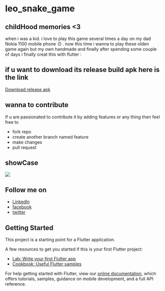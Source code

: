 # leo_snake_game

## childHood memories <3
 when i was a kid. i love to play this game several times a day on my dad Nokia 1100 mobile phone :D . now this time i wanna to play these olden game again but my own handmade and finally after spending some couple of days i finally creat this with flutter :
 ## if u want to download its release build apk here is the link
 [Download release apk](https://drive.google.com/open?id=15MlqgP5gl2zSMmRX0NEUGLR_LO4Ia_YW)
 ## wanna to contribute
 If u are passionated to contribute it by adding features or any thing then feel free to 
  - fork repo 
  - create another branch named feature
  - make changes
  - pull request 
 ## showCase
 ![](Assets/leoGame.gif)

 ## Follow me on 
  - [LinkedIn](https://www.linkedin.com/in/leo-uzair-78462b191/)
  - [facebook](https://web.facebook.com/uzairleo.336)
  - [twitter](https://twitter.com/uzairleo2)


## Getting Started

This project is a starting point for a Flutter application.

A few resources to get you started if this is your first Flutter project:

- [Lab: Write your first Flutter app](https://flutter.dev/docs/get-started/codelab)
- [Cookbook: Useful Flutter samples](https://flutter.dev/docs/cookbook)

For help getting started with Flutter, view our
[online documentation](https://flutter.dev/docs), which offers tutorials,
samples, guidance on mobile development, and a full API reference.

